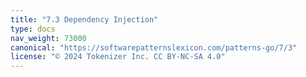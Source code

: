 ```yaml
---
title: "7.3 Dependency Injection"
type: docs
nav_weight: 73000
canonical: "https://softwarepatternslexicon.com/patterns-go/7/3"
license: "© 2024 Tokenizer Inc. CC BY-NC-SA 4.0"
---
```


